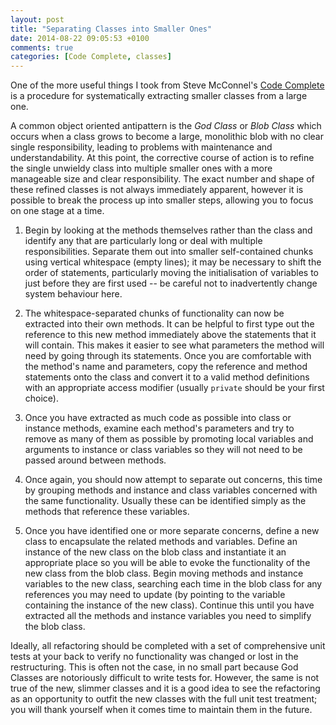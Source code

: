 ```yaml
---
layout: post
title: "Separating Classes into Smaller Ones"
date: 2014-08-22 09:05:53 +0100
comments: true
categories: [Code Complete, classes]
---
```


One of the more useful things I took from Steve McConnel's [Code Complete](http://www.amazon.co.uk/Code-Complete-Practical-Handbook-Construction/dp/0735619670) is a procedure for systematically extracting smaller classes from a large one.
<!--more-->
A common object oriented antipattern is the *God Class* or *Blob Class* which occurs when a class grows to become a large, monolithic blob with no clear single responsibility, leading to problems with maintenance and understandability. At this point, the corrective course of action is to refine the single unwieldy class into multiple smaller ones with a more manageable size and clear responsibility. The exact number and shape of these refined classes is not always immediately apparent, however it is possible to break the process up into smaller steps, allowing you to focus on one stage at a time.

1. Begin by looking at the methods themselves rather than the class and identify any that are particularly long or deal with multiple responsibilities. Separate them out into smaller self-contained chunks using vertical whitespace (empty lines); it may be necessary to shift the order of statements, particularly moving the initialisation of variables to just before they are first used -- be careful not to inadvertently change system behaviour here.

2. The whitespace-separated chunks of functionality can now be extracted into their own methods. It can be helpful to first type out the reference to this new method immediately above the statements that it will contain. This makes it easier to see what parameters the method will need by going through its statements. Once you are comfortable with the method's name and parameters, copy the reference and method statements onto the class and convert it to a valid method definitions with an appropriate access modifier (usually `private` should be your first choice).

3.  Once you have extracted as much code as possible into class or instance methods, examine each method's parameters and try to remove as many of them as possible by promoting local variables and arguments to instance or class variables so they will not need to be passed around between methods.

4. Once again, you should now attempt to separate out concerns, this time by grouping methods and instance and class variables concerned with the same functionality. Usually these can be identified simply as the methods that reference these variables.

5. Once you have identified one or more separate concerns, define a new class to encapsulate the related methods and variables. Define an instance of the new class on the blob class and instantiate it an appropriate place so you will be able to evoke the functionality of the new class from the blob class. Begin moving methods and instance variables to the new class, searching each time in the blob class for any references you may need to update (by pointing to the variable containing the instance of the new class). Continue this until you have extracted all the methods and instance variables you need to simplify the blob class.

Ideally, all refactoring should be completed with a set of comprehensive unit tests at your back to verify no functionality was changed or lost in the restructuring. This is often not the case, in no small part because God Classes are notoriously difficult to write tests for. However, the same is not true of the new, slimmer classes and it is a good idea to see the refactoring as an opportunity to outfit the new classes with the full unit test treatment; you will thank yourself when it comes time to maintain them in the future.
